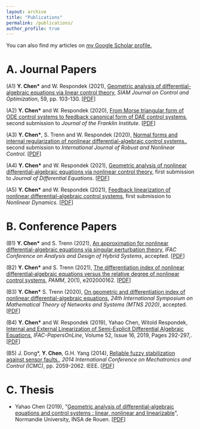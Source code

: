 ```yaml
---
layout: archive
title: "Publications"
permalink: /publications/
author_profile: true
---
```



 You can also find my articles on <u><a href="https://scholar.google.com/citations?user=xTOD5hAAAAAJ&hl=en&authuser=1#">my Google Scholar profile</a>.</u>
 

A. Journal Papers  
======
(A1)  **Y. Chen\*** and W. Respondek (2021), [Geometric analysis of differential-algebraic equations via linear control theory](https://epubs.siam.org/doi/abs/10.1137/20M1329330?casa_token=AIu59d4mDwUAAAAA:BFTGUEdK5YBPDbBcmJzFPb7_RW9zHJgQUrE53TA-YdfACTxIWTuFB8MyNQivsiGkZdnwrH9Viw), *SIAM Journal on Control and Optimization*, 59, pp. 103-130. \[[PDF](http://chenyahao.github.io/pulications/C1Geo.pdf)\]
 
(A2) **Y. Chen\*** and W. Respondek (2020), [From Morse triangular form of ODE control systems to feedback canonical form of DAE control systems](), second submission to *Journal of the Franklin Institute*. \[[PDF](http://chenyahao.github.io/files/A2From.pdf)\]

(A3) **Y. Chen\***, S. Trenn and W. Respondek (2020), [Normal forms and internal regularization of nonlinear differential-algebraic control systems.](), second submission to *International Journal of Robust and Nonlinear Control*. \[[PDF](http://chenyahao.github.io/files/A3Normal.pdf)\]

(A4) **Y. Chen\*** and W. Respondek (2021), [Geometric analysis of nonlinear differential-algebraic equations via nonlinear control theory](), first submission to *Journal of Differential Equations*. \[[PDF](http://chenyahao.github.io/files/A4Geo.pdf)\]

(A5) **Y. Chen\*** and W. Respondek (2021), [Feedback linearization of nonlinear differential-algebraic control systems](), first submission to *Nonlinear Dynamics*. \[[PDF](http://chenyahao.github.io/files/A5Feed.pdf)\]

B.  Conference Papers
======
 
(B1)  **Y. Chen\*** and S. Trenn (2021), [An approximation for nonlinear differential-algebraic equations via singular perturbation theory](https://arxiv.org/abs/2103.12146), *IFAC Conference on Analysis and Design of Hybrid Systems*, accepted. \[[PDF](http://chenyahao.github.io/files/B1An.pdf)\]
 
(B2) **Y. Chen\*** and S. Trenn (2021), [The differentiation index of nonlinear differential‐algebraic equations versus the relative degree of nonlinear control systems](https://onlinelibrary.wiley.com/doi/full/10.1002/pamm.202000162),  *PAMM*, 20(1), e202000162. \[[PDF](http://chenyahao.github.io/files/B2The.pdf)\]

(B3) **Y. Chen\*** S. Trenn (2020), [On geometric and differentiation index of nonlinear differential-algebraic equations](),  *24th International Symposium on Mathematical Theory of Networks and Systems (MTNS 2020)*, accepted. \[[PDF](https://stephantrenn.net/wp-content/uploads/2020/02/Preprint-CT200204.pdf)\]

(B4) **Y. Chen\*** and W. Respondek (2019), Yahao Chen, Witold Respondek, [Internal and External Linearization of Semi-Explicit Differential Algebraic Equations](https://www.sciencedirect.com/science/article/pii/S2405896319317987), *IFAC-PapersOnLine*, Volume 52, Issue 16, 2019, Pages 292-297,. \[[PDF](http://chenyahao.github.io/files/B4Internal.pdf)\]

(B5) J. Dong*, **Y. Chen**, G.H. Yang (2014), [Reliable fuzzy stabilization against sensor faults.](https://ieeexplore.ieee.org/document/7231928?denied=), *2014 International Conference on Mechatronics and Control (ICMC)*, pp. 2059-2062. IEEE. \[[PDF](http://chenyahao.github.io/files/B5Rea.pdf)\]


C. Thesis
======
* Yahao Chen (2019), "[Geometric analysis of differential-algebraic equations and control systems : linear, nonlinear and linearizable](https://tel.archives-ouvertes.fr/tel-02478957/)", Normandie University, INSA de Rouen. \[[PDF](http://chenyahao.github.io/files/C1Geo.pdf)\]

